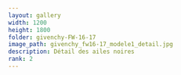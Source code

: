 ```yaml
---
layout: gallery
width: 1200
height: 1800
folder: givenchy-FW-16-17
image_path: givenchy_fw16-17_modele1_detail.jpg
description: Détail des ailes noires
rank: 2
---
```

